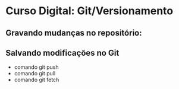 # Curso Digital: Git/Versionamento

## Gravando mudanças no repositório:

## Salvando modificações no Git

* comando git push
* comando git pull
* comando git fetch
